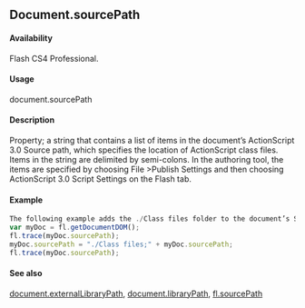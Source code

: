 ## Document.sourcePath

#### Availability

Flash CS4 Professional.

#### Usage

document.sourcePath

#### Description

Property; a string that contains a list of items in the document’s ActionScript 3.0 Source path, which specifies the location of ActionScript class files. Items in the string are delimited by semi-colons. In the authoring tool, the items are specified by choosing File >Publish Settings and then choosing ActionScript 3.0 Script Settings on the Flash tab.

#### Example

```javascript
The following example adds the ./Class files folder to the document’s Source path:
var myDoc = fl.getDocumentDOM(); 
fl.trace(myDoc.sourcePath);
myDoc.sourcePath = "./Class files;" + myDoc.sourcePath; 
fl.trace(myDoc.sourcePath);

```
#### See also

[document.externalLibraryPath](../Document_object/docume69.md), [document.libraryPath](../Document_object/docume99.md), [fl.sourcePath](../flash_object_(fl)/fl72.md)
